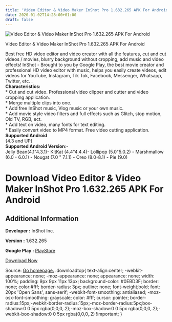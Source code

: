 ```yaml
---
title: 'Video Editor & Video Maker InShot Pro 1.632.265 APK For Android'
date: 2020-01-02T14:28:00+01:00
draft: false
---
```


![Video Editor & Video Maker InShot Pro 1.632.265 APK For Android](https://i1.wp.com/apkhome.net/wp-content/uploads/2020/01/Video-Editor-Video-Maker-InShot-Pro-1.632.265.png "Video Editor & Video Maker InShot Pro 1.632.265 APK For Android")

  

Video Editor & Video Maker InShot Pro 1.632.265 APK For Android

Best free HD video editor and video creator with all the features, cut and cut videos / movies, blurry background without cropping, add music and video effects! InShot - Brought to you by Google Play, the best movie creator and professional HD video editor with music, helps you easily create videos, edit videos for YouTube, Instagram, Tik Tok, Facebook, Messenger, Whatsapp, Twitter, etc. .  
**Characteristics:**  
\* Cut and cut video. Professional video clipper and cutter and video cropping application.  
\* Merge multiple clips into one.  
\* Add free InShot music, Vlog music or your own music.  
\* Add movie style video filters and full effects such as Glitch, stop motion, Old TV, RGB, ect.  
\* Add text on video, many fonts for text editing.  
\* Easily convert video to MP4 format. Free video cutting application.  
**Supported Android**  
{4.3 and UP}  
**Supported Android Version**:-  
Jelly Bean(4.1"4.3.1)- KitKat (4.4"4.4.4)- Lollipop (5.0"5.0.2) - Marshmallow (6.0 - 6.0.1) - Nougat (7.0 " 7.1.1) - Oreo (8.0-8.1) - Pie (9.0)

Download Video Editor & Video Maker InShot Pro 1.632.265 APK For Android
========================================================================

Additional Information
----------------------

**Developer :** InShot Inc.

**Version :** 1.632.265

**Google Play :** [PlayStore](https://play.google.com/store/apps/details?id=com.camerasideas.instashot)

  

[Download Now](https://store4app.co/post/video-editor-amp-video-maker-inshot-pro-1-632-265-apk-for-android_1577971256)

  
Source: [Go homepage.](https://store4app.co/post/video-editor-amp-video-maker-inshot-pro-1-632-265-apk-for-android_1577971256) .downloadtop{ text-align:center; -webkit-appearance: none; -moz-appearance: none; appearance: none; width: 100%; padding: 9px 9px 11px 13px; background-color: #0EBD3F; border: none; color:#fff; border-radius: 3px; outline: none; font-weight;bold; font: 20px 'Open Sans', sans-serif; -webkit-font-smoothing: antialiased; -moz-osx-font-smoothing: grayscale; color: #fff; cursor: pointer; border-radius:15px;-webkit-border-radius:15px;-moz-border-radius:5px;box-shadow:0 0 5px rgba(0,0,0,.2);-moz-box-shadow:0 0 5px rgba(0,0,0,.2);-webkit-box-shadow:0 0 5px rgba(0,0,0,.2) !important; }